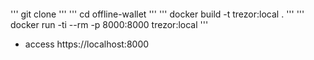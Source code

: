 ####
''' git clone ''' 
''' cd offline-wallet '''
''' docker build -t trezor:local . '''
''' docker run -ti --rm -p 8000:8000 trezor:local '''
* access https://localhost:8000
